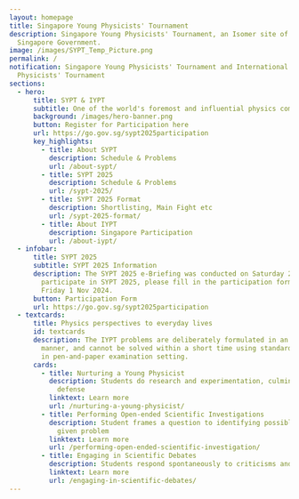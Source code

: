 ```yaml
---
layout: homepage
title: Singapore Young Physicists' Tournament
description: Singapore Young Physicists' Tournament, an Isomer site of the
  Singapore Government.
image: /images/SYPT_Temp_Picture.png
permalink: /
notification: Singapore Young Physicists' Tournament and International Young
  Physicists' Tournament
sections:
  - hero:
      title: SYPT & IYPT
      subtitle: One of the world's foremost and influential physics competitions
      background: /images/hero-banner.png
      button: Register for Participation here
      url: https://go.gov.sg/sypt2025participation
      key_highlights:
        - title: About SYPT
          description: Schedule & Problems
          url: /about-sypt/
        - title: SYPT 2025
          description: Schedule & Problems
          url: /sypt-2025/
        - title: SYPT 2025 Format
          description: Shortlisting, Main Fight etc
          url: /sypt-2025-format/
        - title: About IYPT
          description: Singapore Participation
          url: /about-iypt/
  - infobar:
      title: SYPT 2025
      subtitle: SYPT 2025 Information
      description: The SYPT 2025 e-Briefing was conducted on Saturday 24 Aug 2024. To
        participate in SYPT 2025, please fill in the participation form by
        Friday 1 Nov 2024.
      button: Participation Form
      url: https://go.gov.sg/sypt2025participation
  - textcards:
      title: Physics perspectives to everyday lives
      id: textcards
      description: The IYPT problems are deliberately formulated in an open-ended
        manner, and cannot be solved within a short time using standard methods
        in pen-and-paper examination setting.
      cards:
        - title: Nurturing a Young Physicist
          description: Students do research and experimentation, culminating in an oral
            defense
          linktext: Learn more
          url: /nurturing-a-young-physicist/
        - title: Performing Open-ended Scientific Investigations
          description: Student frames a question to identifying possible solutions for a
            given problem
          linktext: Learn more
          url: /performing-open-ended-scientific-investigation/
        - title: Engaging in Scientific Debates
          description: Students respond spontaneously to criticisms and counter-solutions
          linktext: Learn more
          url: /engaging-in-scientific-debates/
---
```

